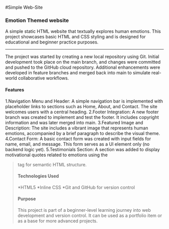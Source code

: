 #Simple Web-Site

### Emotion Themed website

A simple static HTML website that textually explores human emotions. This project showcases basic HTML and CSS styling and is designed for educational and beginner practice purposes.

---

The project was started by creating a new local repository using Git. Initial development took place on the main branch, and changes were committed and pushed to the GitHub cloud repository. Additional enhancements were developed in feature branches and merged back into main to simulate real-world collaborative workflows.

#### Features

1.Navigation Menu and Header: A simple navigation bar is implemented with placeholder links to sections such as Home, About, and Contact. The site welcomes users with a central heading.
2.Footer Integration: A new footer branch was created to implement and test the footer. It includes copyright information and was later merged into main.
3.Featured Image and Description: The site includes a vibrant image that represents human emotions, accompanied by a brief paragraph to describe the visual theme.
4.Contact Form: A basic contact form was created with input fields for name, email, and message. This form serves as a UI element only (no backend logic yet).
5.Testimonials Section: A section was added to display motivational quotes related to emotions using the <blockquote> tag for semantic HTML structure.

#### Technologies Used

*HTML5
*Inline CSS
\*Git and GitHub for version control

#### Purpose

This project is part of a beginner-level learning journey into web development and version control. It can be used as a portfolio item or as a base for more advanced projects.
